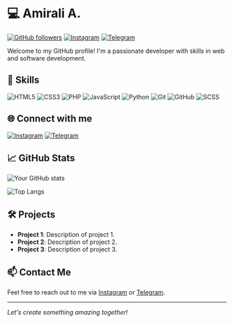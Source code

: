 # 💻 Amirali A.

[![GitHub followers](https://img.shields.io/github/followers/Amiraliaaa2?label=Follow&style=social)](https://github.com/Amiraliaaa2)
[![Instagram](https://img.shields.io/badge/Instagram-Follow-blue?style=social&logo=instagram)](https://instagram.com/amirali.aaa_)
[![Telegram](https://img.shields.io/badge/Telegram-Join-blue?style=social&logo=telegram)](https://t.me/amirali_aaa2)

Welcome to my GitHub profile! I'm a passionate developer with skills in web and software development.

## 🚀 Skills

![HTML5](https://img.shields.io/badge/-HTML5-E34F26?logo=html5&logoColor=white&style=flat)
![CSS3](https://img.shields.io/badge/-CSS3-1572B6?logo=css3&logoColor=white&style=flat)
![PHP](https://img.shields.io/badge/-PHP-777BB4?logo=php&logoColor=white&style=flat)
![JavaScript](https://img.shields.io/badge/-JavaScript-F7DF1E?logo=javascript&logoColor=black&style=flat)
![Python](https://img.shields.io/badge/-Python-3776AB?logo=python&logoColor=white&style=flat)
![Git](https://img.shields.io/badge/-Git-F05032?logo=git&logoColor=white&style=flat)
![GitHub](https://img.shields.io/badge/-GitHub-181717?logo=github&logoColor=white&style=flat)
![SCSS](https://img.shields.io/badge/-SCSS-CC6699?logo=sass&logoColor=white&style=flat)

## 🌐 Connect with me

[![Instagram](https://img.shields.io/badge/Instagram-Follow-blue?style=social&logo=instagram)](https://instagram.com/amirali.aaa_)
[![Telegram](https://img.shields.io/badge/Telegram-Join-blue?style=social&logo=telegram)](https://t.me/amirali_aaa2)

## 📈 GitHub Stats

![Your GitHub stats](https://github-readme-stats.vercel.app/api?username=Amiraliaaa2&show_icons=true&theme=radical)

![Top Langs](https://github-readme-stats.vercel.app/api/top-langs/?username=Amiraliaaa2&layout=compact&theme=radical)

## 🛠 Projects

- **Project 1**: Description of project 1.
- **Project 2**: Description of project 2.
- **Project 3**: Description of project 3.

## 📫 Contact Me

Feel free to reach out to me via [Instagram](https://instagram.com/amirali.aaa_) or [Telegram](https://t.me/amirali_aaa2).

---

*Let's create something amazing together!*


